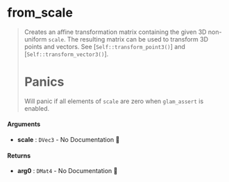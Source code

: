 # from\_scale

>  Creates an affine transformation matrix containing the given 3D non-uniform `scale`.
>  The resulting matrix can be used to transform 3D points and vectors. See
>  [`Self::transform_point3()`] and [`Self::transform_vector3()`].
>  # Panics
>  Will panic if all elements of `scale` are zero when `glam_assert` is enabled.

#### Arguments

- **scale** : `DVec3` \- No Documentation 🚧

#### Returns

- **arg0** : `DMat4` \- No Documentation 🚧